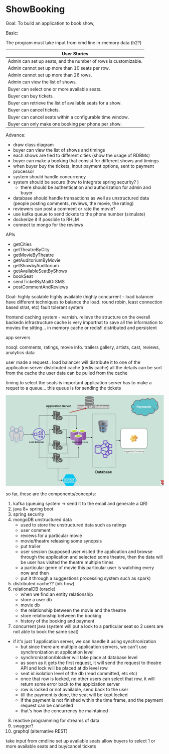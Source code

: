 # ShowBooking

Goal:
To build an application to book show,

Basic:

The program must take input from cmd line
in-memory data (h2?)

| User Stories                                                |
| ---------------------------------------------------------- |
| Admin can set up seats, and the number of rows is customizable. |
| Admin cannot set up more than 10 seats per row.            |
| Admin cannot set up more than 26 rows.                     |
| Admin can view the list of shows.                          |
| Buyer can select one or more available seats.              |
| Buyer can buy tickets.                                     |
| Buyer can retrieve the list of available seats for a show. |
| Buyer can cancel tickets.                                  |
| Buyer can cancel seats within a configurable time window.  |
| Buyer can only make one booking per phone per show.        |

Advance:
- draw class diagram
- buyer can view the list of shows and timings
- each shows are tied to different cities (show the usage of RDBMs)
- buyer can make a booking that consist for different shows and timings
- when buyer buy the tickets, input payment options, sent to payment processor
- system should handle concurrency
- system should be secure (how to integrate spring security? )
  - there should be authentication and authorization for admin and buyer
- database should handle transactions as well as unstructured data
  (people posting comments, reviews, the movie, the rating)
- reviewers can post a comment or rate the movie?
- use kafka queue to send tickets to the phone number (simulate)
- dockerize it if possible to RHLM
- connect to mongo for the reviews

APIs
- getCities
- getTheatreByCity
- getMovieByTheatre
- getAuditoriumByMovie
- getShowbyAuditorium
- getAvailableSeatByShows
- bookSeat
- sendTicketByMailOrSMS
- postCommentAndReviews


Goal:
highly scalable
highly available (highly concurrent - load balancer have different techniques to balance the load. round robin, least connection based strat, etc)
fault tolerant system 

frontend caching system - varnish. relieve the structure on the overall backedn infrastructure
cache is very importnat to save all the information to movies
the sitting... in memory cache or redis!! distributed and persistent

app servers

nosql: comments, ratings, movie info. trailers gallery, artists, cast, reviews, analytics data

user made a request.. load balancer will distribute it to one of the application server
distributed cache (redis cache) 
all the details can be sort from the cache
the user data can be pulled from the cache 

timing to select the seats is important
application server has to make a requet to a queue...
this queue is for sending the tickets

![img.png](img.png)

so far, these are the components/concepts:
1. kafka (queuing system -> send it to the email and generate a QR)
2. java 8+ spring boot
3. spring security
4. mongoDB unstructured data
    - used to store the unstructured data such as ratings
    - user comment
    - reviews for a particular movie 
    - movie/theatre releasing some synopsis
    - put trailer
    - user session (supposed user visited the application and browse through the application and selected some theatre, then the data will be user has visited the theatre multiple times
    - a particular genre of movie this particular user is watching every now and then
    - put it through a suggestions processing system such as spark)
5. distributed cache?? (idk how)
6. relationalDB (oracle)
    - when we find an entity relationship
    - store a user db
    - movie db
    - the relationship between the movie and the theatre
    - store relationship between the booking
    - history of the booking and payment
7. concurrent java (system will put a lock to a particular seat so 2 users are not able to book the same seat)
  - if it's just 1 application server, we can handle it using synchronization 
    - but since there are multiple application servers, we can't use synchronization at application level
    - synchronization/blocker will take place at database level 
    - as soon as it gets the first request, it will send the request to theatre API and lock will be placed at db level row
    - seat id isolation level of the db (read committed, etc etc)
    - once that row is locked, no other users can select that row, it will return some error back to the applciation server
    - row is locked or not available, send back to the user
    - till the payment is done, the seat will be kept locked
    - if the payment is not finished within the time frame, and the payment request can be cancelled
    - that's how the concurrency be maintained
8. reactive programming for streams of data
9. swagger?
10. graphql (alternative REST)

take input from cmdline
set up available seats
allow buyers to select 1 or more available seats and buy/cancel tickets





